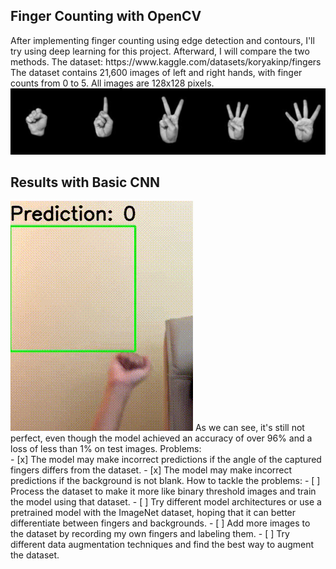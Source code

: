 <h2>Finger Counting with OpenCV</h2>
After implementing finger counting using edge detection and contours, I'll try using deep learning for this project. Afterward, I will compare the two methods.
The dataset: https://www.kaggle.com/datasets/koryakinp/fingers <br>
The dataset contains 21,600 images of left and right hands, with finger counts from 0 to 5. All images are 128x128 pixels.
<img src="Image/dataset-cover.jpg" alt="accessibility text">

<h2>Results with Basic CNN</h2>
<img src="Image/CNN_test.gif"/>
As we can see, it's still not perfect, even though the model achieved an accuracy of over 96% and a loss of less than 1% on test images.
Problems:<br>
- [x] The model may make incorrect predictions if the angle of the captured fingers differs from the dataset.
- [x] The model may make incorrect predictions if the background is not blank.
How to tackle the problems:
- [ ] Process the dataset to make it more like binary threshold images and train the model using that dataset.
- [ ] Try different model architectures or use a pretrained model with the ImageNet dataset, hoping that it can better differentiate between fingers and backgrounds.
- [ ] Add more images to the dataset by recording my own fingers and labeling them.
- [ ] Try different data augmentation techniques and find the best way to augment the dataset.

